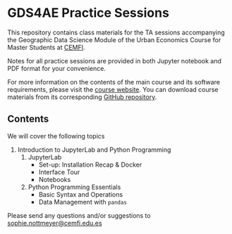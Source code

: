 # GDS4AE Practice Sessions

This repository contains class materials for the TA sessions accompanying the Geographic Data Science Module of the Urban Economics Course for Master Students at [CEMFI](https://www.cemfi.es/index.asp).

Notes for all practice sessions are provided in both Jupyter notebook and PDF format for your convenience. 

For more information on the contents of the main course and its software requirements, please visit the [course website](https://darribas.org/gds4ae/content/pages/home.html). You can download course materials from its corresponding [GitHub repository](https://github.com/darribas/gds4ae).

## Contents
We will cover the following topics

1. Introduction to JupyterLab and Python Programming
    1. JupyterLab
        - Set-up: Installation Recap & Docker
        - Interface Tour
        - Notebooks
    2. Python Programming Essentials
        - Basic Syntax and Operations
        - Data Management with `pandas`

Please send any questions and/or suggestions to sophie.nottmeyer@cemfi.edu.es